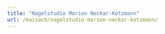 ```yaml
---
title: "Nagelstudio Marion Neckar-Kotzmann"
url: /maisach/nagelstudio-marion-neckar-kotzmann/
---
```

